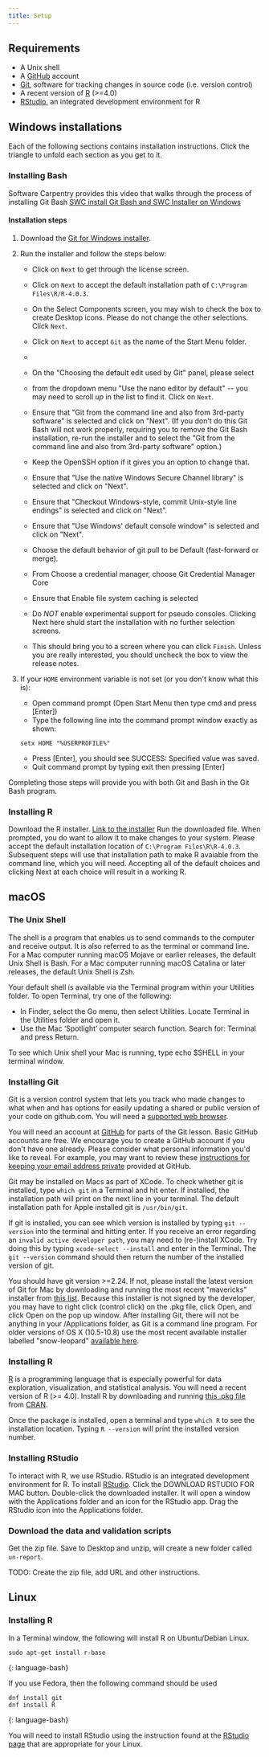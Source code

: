 ```yaml
---
title: Setup
---
```


## Requirements

* A Unix shell
* A [GitHub](https://github.com/) account
* [Git](https://git-scm.com/), software for tracking changes in source code (i.e. version control)
* A recent version of [R](https://www.r-project.org/) (>=4.0)
* [RStudio](https://rstudio.com/), an integrated development environment for R

## Windows installations

Each of the following sections contains installation instructions.  Click the
triangle to unfold each section as you get to it.

### Installing Bash

Software Carpentry provides this video that walks through the process of
installing Git Bash [SWC install Git Bash and SWC Installer on
Windows](https://www.youtube.com/watch?v=339AEqk9c-8)

#### Installation steps

1. Download the [Git for Windows installer](https://git-scm.com/download/win).

2. Run the installer and follow the steps below:

   * Click on `Next` to get through the license screen.

   * Click on `Next` to accept the default installation path of
   `C:\Program Files\R/R-4.0.3`.
   * On the Select Components screen, you may wish to check the box to
   create Desktop icons.  Please do not change the other selections.
   Click `Next`.
   * Click on `Next` to accept `Git` as the name of the Start Menu folder.
   * 
   * On the "Choosing the default edit used by Git" panel, please select
   * from the dropdown menu "Use the nano editor by default" -- you may
   need to scroll _up_ in the list to find it.  Click on `Next`.

   * Ensure that "Git from the command line and also from 3rd-party
   software" is selected and click on "Next". (If you don't do this Git
   Bash will not work properly, requiring you to remove the Git Bash
   installation, re-run the installer and to select the "Git from the
   command line and also from 3rd-party software" option.)

   * Keep the OpenSSH option if it gives you an option to change that.

   * Ensure that "Use the native Windows Secure Channel library" is
   selected and click on "Next".

   * Ensure that "Checkout Windows-style, commit Unix-style line endings"
   is selected and click on "Next".

   * Ensure that "Use Windows' default console window" is selected and
   click on "Next".

   * Choose the default behavior of git pull to be Default (fast-forward
   or merge).

   * From Choose a credential manager, choose Git Credential Manager Core

   * Ensure that Enable file system caching is selected

   * Do _NOT_ enable experimental support for pseudo consoles.  Clicking
   Next here shuld start the installation with no further selection
   screens.

   * This should bring you to a screen where you can click `Finish`.
   Unless you are really interested, you should uncheck the box to view
   the release notes.

3. If your `HOME` environment variable is not set (or you don't know
   what this is):

    * Open command prompt (Open Start Menu then type cmd and press [Enter])
    * Type the following line into the command prompt window exactly as shown:
    ```
    setx HOME "%USERPROFILE%"
    ```
    * Press [Enter], you should see SUCCESS: Specified value was saved.
    * Quit command prompt by typing exit then pressing [Enter]

Completing those steps will provide you with both Git and Bash in the Git
Bash program.

### Installing R

Download the R installer. [Link to the
installer](https://cran.r-project.org/bin/windows/base/release.htm)
Run the downloaded file.  When prompted, you do want to allow it to make
changes to your system.
Please accept the default installation location of
`C:\Program Files\R\R-4.0.3`.  Subsequent steps will use that installation
path to make R avaiable from the command line, which you will need.
Accepting all of the default choices and clicking Next at each choice will
result in a working R.

## macOS

### The Unix Shell

The shell is a program that enables us to send commands to the computer and receive output. It is 
also referred to as the terminal or command line.  For a Mac computer running macOS Mojave or 
earlier releases, the default Unix Shell is Bash.  For a Mac computer running macOS Catalina or 
later releases, the default Unix Shell is Zsh. 

Your default shell is available via the Terminal program within your Utilities folder.  To open 
Terminal, try one of the following:

* In Finder, select the Go menu, then select Utilities. Locate Terminal in the Utilities folder and open it.
* Use the Mac ‘Spotlight’ computer search function. Search for: Terminal and press Return.

To see which Unix shell your Mac is running, type echo $SHELL in your terminal window.

### Installing Git

Git is a version control system that lets you track who made changes to what when and has options 
for easily updating a shared or public version of your code on github.com. You will need a [supported web 
browser](https://help.github.com/articles/supported-browsers/).

You will need an account at [GitHub](https://github.com/) for parts of the Git lesson. Basic GitHub 
accounts are free. We encourage you to create a GitHub account if you don't have one already. Please 
consider what personal information you'd like to reveal. For example, you may want to review these 
[instructions for keeping your email address private](https://help.github.com/articles/keeping-your-email-address-private/)
provided at GitHub.

Git may be installed on Macs as part of XCode.  To check whether git is installed, type
`which git` in a Terminal and hit enter.  If installed, the installation path will print on the 
next line in your terminal.  The default installation path for Apple installed git is `/usr/bin/git`.

If git is installed, you can see which version is installed by typing `git --version` into the 
terminal and hitting enter.  If you receive an error regarding an `invalid active developer path`,
you may need to (re-)install XCode.  Try doing this by typing `xcode-select --install` and enter
in the Terminal.  The `git --version` command should then return the number of the installed
version of git.

You should have git version >=2.24.  If not, please install the latest
version of Git for Mac by downloading and running the most recent "mavericks" installer from 
[this list](http://sourceforge.net/projects/git-osx-installer/files/).  Because this installer is 
not signed by the developer, you may have to right click (control click) on the .pkg file, click Open, 
and click Open on the pop up window. After installing Git, there will not be anything in your 
/Applications folder, as Git is a command line program. For older versions of OS X (10.5-10.8) use the 
most recent available installer labelled "snow-leopard" [available here](http://sourceforge.net/projects/git-osx-installer/files/).

### Installing R
[R](https://www.r-project.org/) is a programming language that is especially powerful for data 
exploration, visualization, and statistical analysis. You will need a recent version of R (>= 4.0).
Install R by downloading and running [this .pkg file](https://cran.r-project.org/bin/macosx/R-latest.pkg)
from [CRAN](https://cran.r-project.org/index.html).

Once the package is installed, open a terminal and type `which R` to see the installation location.
Typing `R --version` will print the installed version number.

### Installing RStudio

To interact with R, we use RStudio.  RStudio is an integrated development environment for R.
To install [RStudio](https://rstudio.com/products/rstudio/download/#download).  Click the
DOWNLOAD RSTUDIO FOR MAC button. Double-click the downloaded installer.  It will open a window with
the Applications folder and an icon for the RStudio app.  Drag the RStudio icon into the
Applications folder.

### Download the data and validation scripts

Get the zip file.  Save to Desktop and unzip, will create a new folder called `un-report`.

TODO:  Create the zip file, add URL and other instructions.

## Linux

### Installing R

In a Terminal window, the following will install R on Ubuntu/Debian Linux.

~~~
sudo apt-get install r-base
~~~
{: language-bash}

If you use Fedora, then the following command should be used

~~~
dnf install git
dnf install R
~~~
{: language-bash}

You will need to install RStudio using the instruction found at the [RStudio
page](https://www.rstudio.com/products/rstudio/download/#download) that are
appropriate for your Linux.

